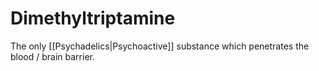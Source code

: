 # Dimethyltriptamine
The only [[Psychadelics|Psychoactive]] substance which penetrates the blood / brain barrier. 
